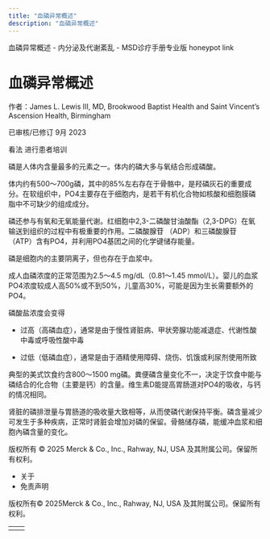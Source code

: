 ```yaml
---
title: "血磷异常概述"
description: "血磷异常概述"
---
```


﻿血磷异常概述 \- 内分泌及代谢紊乱 \- MSD诊疗手册专业版 honeypot link

# 血磷异常概述

作者：James L. Lewis III, MD, Brookwood Baptist Health and Saint Vincent’s Ascension Health, Birmingham

已审核/已修订 9月 2023

看法 进行患者培训

磷是人体内含量最多的元素之一。体内的磷大多与氧结合形成磷酸。

体内约有500～700g磷，其中的85%左右存在于骨骼中，是羟磷灰石的重要成分。在软组织中，PO4主要存在于细胞内，是若干有机化合物如核酸和细胞膜磷脂中不可缺少的组成成分。

磷还参与有氧和无氧能量代谢。红细胞中2,3-二磷酸甘油酸酯（2,3-DPG）在氧输送到组织的过程中有极重要的作用。二磷酸腺苷 （ADP）和三磷酸腺苷 （ATP）含有PO4，并利用PO4基团之间的化学键储存能量。

磷是细胞内的主要阴离子，但也存在于血浆中。

成人血磷浓度的正常范围为2.5～4.5 mg/dL（0.81～1.45 mmol/L）。婴儿的血浆PO4浓度较成人高50%或不到50%，儿童高30%，可能是因为生长需要额外的PO4。

磷酸盐浓度会变得

- 过高（高磷血症），通常是由于慢性肾脏病、甲状旁腺功能减退症、代谢性酸中毒或呼吸性酸中毒

- 过低（低磷血症），通常是由于酒精使用障碍、烧伤、饥饿或利尿剂使用所致


典型的美式饮食约含800～1500 mg磷。粪便磷含量变化不一，决定于饮食中能与磷结合的化合物（主要是钙）的含量。维生素D能提高胃肠道对PO4的吸收，与钙的情况相同。

肾脏的磷排泄量与胃肠道的吸收量大致相等，从而使磷代谢保持平衡。磷含量减少可发生于多种疾病，正常时肾脏会增加对磷的保留。骨骼储存磷，能缓冲血浆和细胞內磷含量的变化。



版权所有 © 2025
Merck & Co., Inc., Rahway, NJ, USA 及其附属公司。保留所有权利。

- 关于
- 免责声明

版权所有© 2025Merck & Co., Inc., Rahway, NJ, USA 及其附属公司。保留所有权利。

|     |     |
| --- | --- |
|  |  |